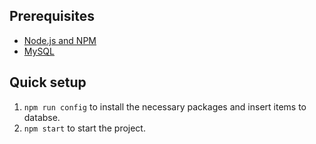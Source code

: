## Prerequisites
* [Node.js and NPM](https://nodejs.org/en/)
* [MySQL](https://dev.mysql.com/downloads/installer/)

## Quick setup
1. `npm run config` to install the necessary packages and insert items to databse.
2. `npm start` to start the project.
